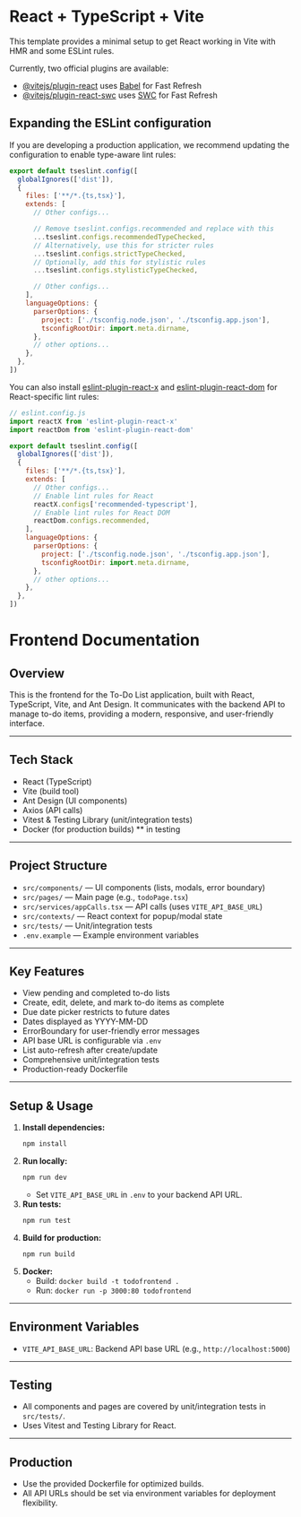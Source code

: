 # React + TypeScript + Vite

This template provides a minimal setup to get React working in Vite with HMR and some ESLint rules.

Currently, two official plugins are available:

- [@vitejs/plugin-react](https://github.com/vitejs/vite-plugin-react/blob/main/packages/plugin-react) uses [Babel](https://babeljs.io/) for Fast Refresh
- [@vitejs/plugin-react-swc](https://github.com/vitejs/vite-plugin-react/blob/main/packages/plugin-react-swc) uses [SWC](https://swc.rs/) for Fast Refresh

## Expanding the ESLint configuration

If you are developing a production application, we recommend updating the configuration to enable type-aware lint rules:

```js
export default tseslint.config([
  globalIgnores(['dist']),
  {
    files: ['**/*.{ts,tsx}'],
    extends: [
      // Other configs...

      // Remove tseslint.configs.recommended and replace with this
      ...tseslint.configs.recommendedTypeChecked,
      // Alternatively, use this for stricter rules
      ...tseslint.configs.strictTypeChecked,
      // Optionally, add this for stylistic rules
      ...tseslint.configs.stylisticTypeChecked,

      // Other configs...
    ],
    languageOptions: {
      parserOptions: {
        project: ['./tsconfig.node.json', './tsconfig.app.json'],
        tsconfigRootDir: import.meta.dirname,
      },
      // other options...
    },
  },
])
```

You can also install [eslint-plugin-react-x](https://github.com/Rel1cx/eslint-react/tree/main/packages/plugins/eslint-plugin-react-x) and [eslint-plugin-react-dom](https://github.com/Rel1cx/eslint-react/tree/main/packages/plugins/eslint-plugin-react-dom) for React-specific lint rules:

```js
// eslint.config.js
import reactX from 'eslint-plugin-react-x'
import reactDom from 'eslint-plugin-react-dom'

export default tseslint.config([
  globalIgnores(['dist']),
  {
    files: ['**/*.{ts,tsx}'],
    extends: [
      // Other configs...
      // Enable lint rules for React
      reactX.configs['recommended-typescript'],
      // Enable lint rules for React DOM
      reactDom.configs.recommended,
    ],
    languageOptions: {
      parserOptions: {
        project: ['./tsconfig.node.json', './tsconfig.app.json'],
        tsconfigRootDir: import.meta.dirname,
      },
      // other options...
    },
  },
])
```

# Frontend Documentation

## Overview
This is the frontend for the To-Do List application, built with React, TypeScript, Vite, and Ant Design. It communicates with the backend API to manage to-do items, providing a modern, responsive, and user-friendly interface.

---

## Tech Stack
- React (TypeScript)
- Vite (build tool)
- Ant Design (UI components)
- Axios (API calls)
- Vitest & Testing Library (unit/integration tests)
- Docker (for production builds) ** in testing

---

## Project Structure
- `src/components/` — UI components (lists, modals, error boundary)
- `src/pages/` — Main page (e.g., `todoPage.tsx`)
- `src/services/appCalls.tsx` — API calls (uses `VITE_API_BASE_URL`)
- `src/contexts/` — React context for popup/modal state
- `src/tests/` — Unit/integration tests
- `.env.example` — Example environment variables

---

## Key Features
- View pending and completed to-do lists
- Create, edit, delete, and mark to-do items as complete
- Due date picker restricts to future dates
- Dates displayed as YYYY-MM-DD
- ErrorBoundary for user-friendly error messages
- API base URL is configurable via `.env`
- List auto-refresh after create/update
- Comprehensive unit/integration tests
- Production-ready Dockerfile

---

## Setup & Usage
1. **Install dependencies:**
   ```sh
   npm install
   ```
2. **Run locally:**
   ```sh
   npm run dev
   ```
   - Set `VITE_API_BASE_URL` in `.env` to your backend API URL.
3. **Run tests:**
   ```sh
   npm run test
   ```
4. **Build for production:**
   ```sh
   npm run build
   ```
5. **Docker:**
   - Build: `docker build -t todofrontend .`
   - Run: `docker run -p 3000:80 todofrontend`

---

## Environment Variables
- `VITE_API_BASE_URL`: Backend API base URL (e.g., `http://localhost:5000`)

---

## Testing
- All components and pages are covered by unit/integration tests in `src/tests/`.
- Uses Vitest and Testing Library for React.

---

## Production
- Use the provided Dockerfile for optimized builds.
- All API URLs should be set via environment variables for deployment flexibility.


